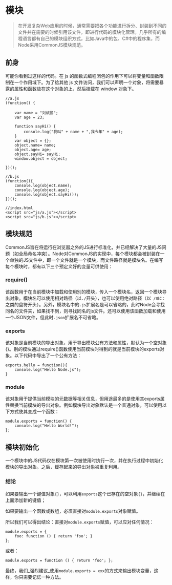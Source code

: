 # 模块



> 在开发复杂Web应用的时候，通常需要把各个功能进行拆分、封装到不同的文件并在需要的时候引用该文件，即进行代码的模块化管理。几乎所有的编程语言都有自己的模块组织方式，比如Java中的包、C\#中的程序集，而Node采用CommonJS模块规范。



## 前身

可能你看到过这样的代码。在 js 的函数式编程闭包的作用下可以将变量和函数限制在一个作用域下。为了给其他 js 文件访问，我们可以声明一个对象，将需要暴露的属性和函数放在这个对象的上，然后挂载在 window 对象下。

```
//a.js
(function() {

	var name = "刘斌鹏";
	var age = 23;

	function sayHi() {
		console.log("我叫" + name + ",我今年" + age);
	}
	var object = {};
	object.name= name;
	object.age= age;
	object.sayHi= sayHi;
	window.object = object;

})();

//b.js
(function(){
	console.log(object.name);
	console.log(object.age);
	console.log(object.sayHi());
})();

//index.html
<script src="js/a.js"></script>
<script src="js/b.js"></script>
```

## 

## 模块规范

CommonJS旨在将运行在浏览器之外的JS进行标准化，并已经解决了大量的JS问题（如全局命名冲突）。Node对CommonJS的实现中，每个模块都会被封装在一个单独的JS文件中，即一个文件就是一个模块，而文件路径就是模块名。在编写每个模块时，都有以下三个预定义好的变量可供使用：



### require\(\)

该函数用于在当前模块中加载和使用别的模块，传入一个模块名，返回一个模块导出对象。模块名可以使用相对路径（以`./`开头），也可以使用绝对路径（以` /或C：`之类的盘符开头）。另外，模块名中的`.js`扩展名是可以省略的，此时Node会寻找同名的文件夹，如果找不到，则寻找同名的js文件。还可以使用该函数加载和使用一个JSON文件，但此时`.json`扩展名不可省略。

### exports

该对象是当前模块的导出对象，用于导出模块公有方法和属性，默认为一个空对象{}。别的模块通过require\(\)函数使用当前模块时得到的就是当前模块的exports对象。以下代码中导出了一个公有方法：

```
exports.hello = function(){
    console.log("Hello Node.js");
}
```

### module

该对象用于提供当前模块的元数据等相关信息，但用途最多的是使用其exports属性替换当前模块的导出对象。例如模块导出对象默认是一个普通对象，可以使用以下方式使其变成一个函数：

```
module.exports = function() {
    console.log("Hello World!");
};
```



## 模块初始化

一个模块中的JS代码仅在模块第一次被使用时执行一次，并在执行过程中初始化模块的导出对象。之后，缓存起来的导出对象被重复利用。





### 结论

如果要输出一个键值对象`{}`，可以利用`exports`这个已存在的空对象`{}`，并继续在上面添加新的键值；

如果要输出一个函数或数组，必须直接对`module.exports`对象赋值。

所以我们可以得出结论：直接对`module.exports`赋值，可以应对任何情况：

```
module.exports = {
    foo: function () { return 'foo'; }
};
```

或者：

```
module.exports = function () { return 'foo'; };
```

最终，我们_强烈建议_使用`module.exports = xxx`的方式来输出模块变量，这样，你只需要记忆一种方法。










































